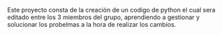 Este proyecto consta de la creación de un codigo de python el cual sera editado entre los 3 miembros del grupo, aprendiendo a gestionar y solucionar los probelmas a la hora de realizar los cambios.

